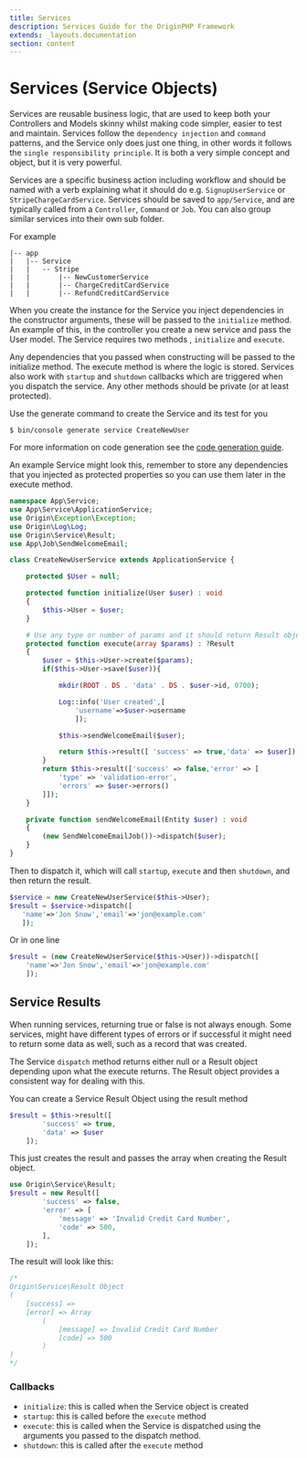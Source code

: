 ```yaml
---
title: Services
description: Services Guide for the OriginPHP Framework
extends: _layouts.documentation
section: content
---
```

# Services (Service Objects)

Services are reusable business logic, that are used to keep both your Controllers and Models skinny whilst making code simpler, easier to test and maintain. Services follow the `dependency injection` and `command` patterns, and the Service only does just one thing, in other words it follows the `single responsibility principle`. It is both a very simple concept and object, but it is very powerful.

Services are a specific business action including workflow and should be named with a verb explaining what it should do e.g. `SignupUserService` or `StripeChargeCardService`. Services should be saved to `app/Service`, and are typically called from a `Controller`, `Command` or `Job`. You can also group similar services into their own sub folder.

For example

```
|-- app
|   |-- Service
|   |   -- Stripe
|   |       |-- NewCustomerService
|   |       |-- ChargeCreditCardService
|   |       |-- RefundCreditCardService
```

When you create the instance for the Service you inject dependencies in the constructor arguments, these will be passed to the `initialize` method.  An example of this, in the controller you create a new service and pass the User model. The Service requires two methods , `initialize` and `execute`.

Any dependencies that you passed when constructing will be passed to the initialize method. The execute method is where the logic is stored. Services also work with `startup` and `shutdown` callbacks which are triggered when you dispatch the service. Any other methods should be private (or at least protected).


Use the generate command to create the Service and its test for you

```linux
$ bin/console generate service CreateNewUser
```

For more information on code generation see the [code generation guide](/docs/development/code-generation).

An example Service might look this, remember to store any dependencies that you injected as protected
properties so you can use them later in the execute method.

```php
namespace App\Service;
use App\Service\ApplicationService;
use Origin\Exception\Exception;
use Origin\Log\Log;
use Origin\Service\Result;
use App\Job\SendWelcomeEmail;

class CreateNewUserService extends ApplicationService {

    protected $User = null;

    protected function initialize(User $user) : void
    {
        $this->User = $user;
    }

    # Use any type or number of params and it should return Result object or nothing.
    protected function execute(array $params) : ?Result
    {
        $user = $this->User->create($params);
        if($this->User->save($user)){

            mkdir(ROOT . DS . 'data' . DS . $user->id, 0700);

            Log::info('User created',[
                'username'=>$user->username
                ]);

            $this->sendWelcomeEmail($user);

            return $this->result([ 'success' => true,'data' => $user]);
        }
        return $this->result(['success' => false,'error' => [
            'type' => 'validation-error',
            'errors' => $user->errors()
        ]]);
    }

    private function sendWelcomeEmail(Entity $user) : void
    {
        (new SendWelcomeEmailJob())->dispatch($user);
    }
}
 ```

 Then to dispatch it, which will call `startup`, `execute` and then `shutdown`, and then return the result.

 ```php
$service = new CreateNewUserService($this->User);
$result = $service->dispatch([
    'name'=>'Jon Snow','email'=>'jon@example.com'
    ]);
```

Or in one line

```php
$result = (new CreateNewUserService($this->User))->dispatch([
    'name'=>'Jon Snow','email'=>'jon@example.com'
    ]);
 ```

## Service Results

When running services, returning true or false is not always enough. Some services, might have different types of errors or if successful it might need to return some data as well, such as a record that was created.

The Service `dispatch` method returns either null or a Result object depending upon what the execute returns. The Result object provides a consistent way for dealing with this.

You can create a Service Result Object using the result method

```php
$result = $this->result([
        'success' => true,
        'data' => $user
    ]);
```

This just creates the result and passes the array when creating the Result object.

```php
use Origin\Service\Result;
$result = new Result([
        'success' => false,
        'error' => [
            'message' => 'Invalid Credit Card Number',
            'code' => 500,
        ],
    ]);
```

The result will look like this:

```php
/*
Origin\Service\Result Object
(
    [success] =>
    [error] => Array
        (
            [message] => Invalid Credit Card Number
            [code] => 500
        )
)
*/
```

### Callbacks

- `initialize`: this is called when the Service object is created
- `startup`: this is called before the `execute` method
- `execute`: this is called when the Service is dispatched using the arguments you passed to the dispatch method.
- `shutdown`: this is called after the `execute` method
